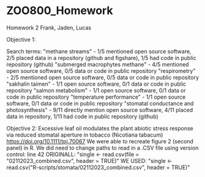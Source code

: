 # ZOO800_Homework
Homework 2 
Frank, Jaden, Lucas 

Objective 1:

Search terms:
"methane streams" - 1/5 mentioned open source software, 2/5 placed data in a repository (github and figshare), 1/5 had code in public repository (github)
"submerged macrophytes methane" - 4/5 mentioned open source software, 0/5 data or code in public repository
"respirometry" - 2/5 mentioned open source software, 0/5 data or code in public repository
"sakhalin taimen" - 1/1 open source software, 0/1 data or code in public repository
"salmon metabolism" - 1/1 open source software, 0/1 data or code in public repository
"temperature performance" - 1/1 open source software, 0/1 data or code in public repository
"stomatal conductance and photosynthesis" - 9/11 directly mention open source software, 4/11 placed data in repository, 1/11 had code in public repository (github)

Objective 2:
Excessive leaf oil modulates the plant abiotic stress response via reduced stomatal aperture in tobacco (Nicotiana tabacum)
https://doi.org/10.1111/tpj.70067 
We were able to recreate figure 2 (second panel) in R. 
We did need to change paths to read in a .CSV file using version control:
line 42 
ORIGINALL: "single  <- read.csv(file = "02112023_combined.csv", header = TRUE)" 
WE USED: "single <- read.csv("R-scripts/stomata/02112023_combined.csv", header = TRUE)"
